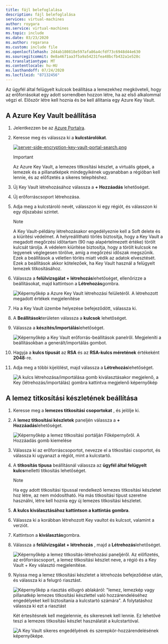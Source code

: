 ```yaml
---
title: fájl belefoglalása
description: fájl belefoglalása
services: virtual-machines
author: roygara
ms.service: virtual-machines
ms.topic: include
ms.date: 03/23/2020
ms.author: rogarana
ms.custom: include file
ms.openlocfilehash: 2d4ab180818e597afa86a4cfdf73c6948d44e630
ms.sourcegitcommit: 0e8a4671aa3f5a9a54231fea48bcfb432a1e528c
ms.translationtype: MT
ms.contentlocale: hu-HU
ms.lasthandoff: 07/24/2020
ms.locfileid: "87132456"
---
```

Az ügyfél által felügyelt kulcsok beállítása a lemezekhez megköveteli, hogy az erőforrásokat egy adott sorrendben hozzon létre, ha az első alkalommal végzi el. Először létre kell hoznia és be kell állítania egy Azure Key Vault.

## <a name="set-up-your-azure-key-vault"></a>A Azure Key Vault beállítása

1. Jelentkezzen be az [Azure Portalra](https://aka.ms/diskencryptionupdates).
1. Keresse meg és válassza ki a **kulcstárolókat**.

    [![server-side-encryption-key-vault-portal-search.png](media/virtual-machines-disk-encryption-portal/server-side-encryption-key-vault-portal-search.png)](media/virtual-machines-disk-encryption-portal/sever-side-encryption-key-vault-portal-search-expanded.png#lightbox)

    > [!IMPORTANT]
    > Az Azure Key Vault, a lemezes titkosítási készlet, a virtuális gépek, a lemezek és a pillanatképek mindegyikének ugyanabban a régióban kell lennie, és az előfizetés a sikeres telepítéshez.

1. Új Key Vault létrehozásához válassza a **+ Hozzáadás** lehetőséget.
1. Új erőforráscsoport létrehozása.
1. Adja meg a kulcstároló nevét, válasszon ki egy régiót, és válasszon ki egy díjszabási szintet.

    > [!NOTE]
    > A Key Vault-példány létrehozásakor engedélyeznie kell a Soft delete és a kiürítési védelmet. A helyreállítható törlés biztosítja, hogy a Key Vault a megadott megőrzési időtartam (90 nap alapértelmezett értéke) törölt kulcsát tárolja. A védelem kiürítése biztosítja, hogy a törölt kulcsok ne legyenek véglegesen törölve, amíg a megőrzési időszak megszűnik. Ezek a beállítások a véletlen törlés miatt védik az adatok elvesztését. Ezek a beállítások akkor kötelezőek, ha Key Vault használ a felügyelt lemezek titkosításához.

1. Válassza a **felülvizsgálat + létrehozás**lehetőséget, ellenőrizze a beállításokat, majd kattintson a **Létrehozás**gombra.

    ![Képernyőkép a Azure Key Vault létrehozási felületéről. A létrehozott megadott értékek megjelenítése](media/virtual-machines-disk-encryption-portal/server-side-encryption-create-a-key-vault.png)

1. Ha a Key Vault üzembe helyezése befejeződött, válassza ki.
1. A **Beállítások**területen válassza a **kulcsok** lehetőséget.
1. Válassza a **készítés/importálás**lehetőséget.

    ![Képernyőkép a Key Vault erőforrás-beállítások panelről. Megjeleníti a beállításokban a generált/importálás gombot.](media/virtual-machines-disk-encryption-portal/sever-side-encryption-key-vault-generate-settings.png)

1. Hagyja a **kulcs típusát** az **RSA** és az **RSA-kulcs méretének** értékeként **2048**-re.
1. Adja meg a többi kijelölést, majd válassza a **Létrehozás**lehetőséget.

    ![A kulcs létrehozása/importálása gomb kiválasztásakor megjelenő, a Key (létrehozás/importálás) gombra kattintva megjelenő képernyőkép](media/virtual-machines-disk-encryption-portal/server-side-encryption-create-a-key-generate.png)

## <a name="set-up-your-disk-encryption-set"></a>A lemez titkosítási készletének beállítása

1. Keresse meg a **lemezes titkosítási csoportokat** , és jelölje ki.
1. A **lemez titkosítási készletek** paneljén válassza a **+ Hozzáadás**lehetőséget.

    ![Képernyőkép a lemez titkosítási portálján Főképernyőről. A Hozzáadás gomb kiemelése](media/virtual-machines-disk-encryption-portal/sever-side-encryption-create-disk-encryption-set.png)

1. Válassza ki az erőforráscsoportot, nevezze el a titkosítási csoportot, és válassza ki ugyanazt a régiót, mint a kulcstartó.
1. A **titkosítás típusa** beállításnál válassza az **ügyfél által felügyelt kulcs**melletti titkosítás lehetőséget.

    > [!NOTE]
    > Ha egy adott titkosítási típussal rendelkező lemezes titkosítási készletet hoz létre, az nem módosítható. Ha más titkosítási típust szeretne használni, létre kell hoznia egy új lemezes titkosítási készletet.

1. **A kulcs kiválasztásához kattintson a kattintás gombra**.
1. Válassza ki a korábban létrehozott Key vaultot és kulcsot, valamint a verziót.
1. Kattintson a **kiválasztás**gombra.
1. Válassza a **felülvizsgálat + létrehozás** , majd a **Létrehozás**lehetőséget.

    ![Képernyőkép a lemez titkosítás-létrehozási paneljéről. Az előfizetés, az erőforráscsoport, a lemez titkosítási készlet neve, a régió és a Key Vault + Key választó megjelenítése.](media/virtual-machines-disk-encryption-portal/server-side-encryption-disk-set-blade.png)

1. Nyissa meg a lemez titkosítási készletet a létrehozás befejeződése után, és válassza ki a felugró riasztást.

    ![Képernyőkép a riasztás előugró ablakáról: "lemez, lemezkép vagy pillanatkép lemezes titkosítási készlettel való hozzárendeléséhez engedélyeket kell biztosítania a kulcstartó számára". A folytatáshoz válassza ki ezt a riasztást](media/virtual-machines-disk-encryption-portal/server-side-encryption-disk-encryption-set-alert-fix.png)

    Két értesítésnek kell megjelennie, és sikeresnek kell lennie. Ez lehetővé teszi a lemezes titkosítási készlet használatát a kulcstartóval.

    ![A Key Vault sikeres engedélyének és szerepkör-hozzárendelésének képernyőképe.](media/virtual-machines-disk-encryption-portal/disk-encryption-notification-success.png)